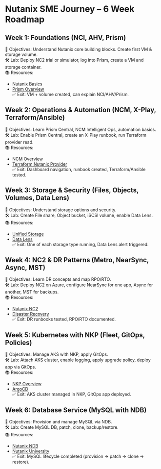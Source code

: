 # Nutanix SME Journey – 6 Week Roadmap

## Week 1: Foundations (NCI, AHV, Prism)
🎯 Objectives: Understand Nutanix core building blocks. Create first VM & storage volume.  
🛠 Lab: Deploy NC2 trial or simulator, log into Prism, create a VM and storage container.  
📚 Resources:  
- [Nutanix Basics](https://www.nutanix.com/what-we-do)  
- [Prism Overview](https://www.nutanix.com/products/prism)  
✅ Exit: VM + volume created, can explain NCI/AHV/Prism.  

## Week 2: Operations & Automation (NCM, X-Play, Terraform/Ansible)
🎯 Objectives: Learn Prism Central, NCM Intelligent Ops, automation basics.  
🛠 Lab: Enable Prism Central, create an X-Play runbook, run Terraform provider read.  
📚 Resources:  
- [NCM Overview](https://www.nutanix.com/products/cloud-manager)  
- [Terraform Nutanix Provider](https://registry.terraform.io/providers/nutanix/nutanix/latest)  
✅ Exit: Dashboard navigation, runbook created, Terraform/Ansible tested.  

## Week 3: Storage & Security (Files, Objects, Volumes, Data Lens)
🎯 Objectives: Understand storage options and security.  
🛠 Lab: Create File share, Object bucket, iSCSI volume, enable Data Lens.  
📚 Resources:  
- [Unified Storage](https://www.nutanix.com/products/unified-storage)  
- [Data Lens](https://www.nutanix.com/solutions/data-governance)  
✅ Exit: One of each storage type running, Data Lens alert triggered.  

## Week 4: NC2 & DR Patterns (Metro, NearSync, Async, MST)
🎯 Objectives: Learn DR concepts and map RPO/RTO.  
🛠 Lab: Deploy NC2 on Azure, configure NearSync for one app, Async for another, MST for backups.  
📚 Resources:  
- [Nutanix NC2](https://www.nutanix.com/products/cloud-clusters)  
- [Disaster Recovery](https://www.nutanix.com/solutions/disaster-recovery)  
✅ Exit: DR runbooks tested, RPO/RTO documented.  

## Week 5: Kubernetes with NKP (Fleet, GitOps, Policies)
🎯 Objectives: Manage AKS with NKP, apply GitOps.  
🛠 Lab: Attach AKS cluster, enable logging, apply upgrade policy, deploy app via GitOps.  
📚 Resources:  
- [NKP Overview](https://www.nutanix.com/products/kubernetes-platform)  
- [ArgoCD](https://argo-cd.readthedocs.io/)  
✅ Exit: AKS cluster managed in NKP, GitOps app deployed.  

## Week 6: Database Service (MySQL with NDB)
🎯 Objectives: Provision and manage MySQL via NDB.  
🛠 Lab: Create MySQL DB, patch, clone, backup/restore.  
📚 Resources:  
- [Nutanix NDB](https://www.nutanix.com/products/database-service)  
- [Nutanix University](https://www.nutanixuniversity.com/)  
✅ Exit: MySQL lifecycle completed (provision → patch → clone → restore).  
